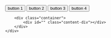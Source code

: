 <html>
<head><meta http-equiv="Content-Type" content="text/html; charset=euc-kr">
    <title></title>
    <link rel="stylesheet" type="text/css" href="/css/style-body.css">
    <link rel="stylesheet" type="text/css" href="//fonts.googleapis.com/css?family=Merriweather" />
</head>
<body>
    <div class="content">
        <div id="navbar">
            <div class="header"></div>
            <div class="tab">
                <button class="tablinks" onclick="openTab(event, '')" id="defaultOpen">button 1</button>
                <button class="tablinks" onclick="openTab(event, '')">button 2</button>
                <button class="tablinks" onclick="openTab(event, '')">button 3</button>
                <button class="tablinks" onclick="openTab(event, '')">button 4</button>
            </div>
        </div>
        
        <div class="container">
            <div id="" class="content-div"></div>
        </div>
    </div>
</body>
</html>
<script src="/scripts/tabchooser.js"></script>
<script src="/scripts/menu-hider.js"></script>
